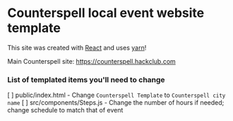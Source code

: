 # Counterspell local event website template

This site was created with [React](https://github.com/facebook/create-react-app) and uses [yarn](https://classic.yarnpkg.com/en/docs/usage)!

Main Counterspell site: https://counterspell.hackclub.com

### List of templated items you'll need to change

[ ] public/index.html - Change `Counterspell Template` to `Counterspell city name`
[ ] src/components/Steps.js - Change the number of hours if needed; change schedule to match that of event